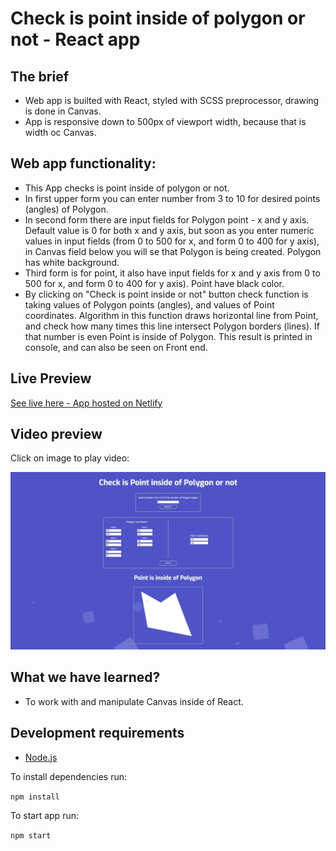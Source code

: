 # Check is point inside of polygon or not - React app

## The brief

- Web app is builted with React, styled with SCSS preprocessor, drawing is done in Canvas.
- App is responsive down to 500px of viewport width, because that is width oc Canvas.

## Web app functionality:

- This App checks is point inside of polygon or not.
- In first upper form you can enter number from 3 to 10 for desired points (angles) of Polygon.
- In second form there are input fields for Polygon point - x and y axis. Default value is 0 for both x and y axis, but soon as you enter numeric values in input fields (from 0 to 500 for x, and form 0 to 400 for y axis), in Canvas field below you will se that Polygon is being created. Polygon has white background.
- Third form is for point, it also have input fields for x and y axis from 0 to 500 for x, and form 0 to 400 for y axis). Point have black color.
- By clicking on "Check is point inside or not" button check function is taking values of Polygon points (angles), and values of Point coordinates. Algorithm in this function draws horizontal line from Point, and check how many times this line intersect Polygon borders (lines). If that number is even Point is inside of Polygon. This result is printed in console, and can also be seen on Front end.

## Live Preview

[See live here - App hosted on Netlify](https://gorankukic-pointinpolygon.netlify.app/)

## Video preview

Click on image to play video:

[![Watch the video](/src/images/screenshot.jpg)](https://youtu.be/K6lIeqrlSFY)

## What we have learned?

- To work with and manipulate Canvas inside of React.

## Development requirements

- [Node.js](http://nodejs.org/)

To install dependencies run:

`npm install`

To start app run:

`npm start`